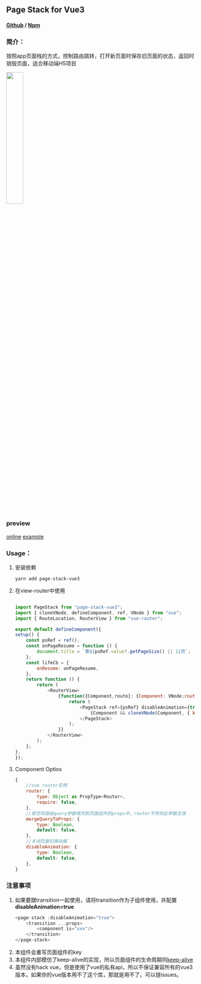 ## Page Stack for Vue3
#### [Github](https://github.com/Murphy-Tong/page-stack-vue3) / [Npm](https://www.npmjs.com/package/page-stack-vue3)

### 简介：
按照app页面栈的方式，控制路由跳转，打开新页面时保存旧页面的状态，返回时销毁页面，适合移动端H5项目

<img src="./example/demo.gif" width="30%"/>

### preview
[online](https://murphy-tong.github.io/ps/#/)
[example](./example/)

### Usage：

1.  安装依赖

    ```shell
    yarn add page-stack-vue3
    ```
2.  在view-router中使用
    ```javascript

    import PageStack from "page-stack-vue3";
    import { cloneVNode, defineComponent, ref, VNode } from "vue";
    import { RouteLocation, RouterView } from "vue-router";

    export default defineComponent({
    setup() {
        const psRef = ref();
        const onPageResume = function () {
            document.title = `第${psRef.value?.getPageSize() || 1}页`;
        };
        const lifeCb = {
            onResume: onPageResume,
        };
        return function () {
            return (
                <RouterView>
                    {function({Component,route}: {Component: VNode;route:RouteLocation}) {
                        return (
                            <PageStack ref={psRef} disableAnimation={true} lifeCycleCallback={lifeCb}>
                                {Component && cloneVNode(Component, { key: route.path })}
                            </PageStack>
                        );
                    }}
                </RouterView>
            );
        };
    },
    });


    ```
3.  Component Optios
    ```javascript
    {
        //vue router实例
        router: {
            type: Object as PropType<Router>,
            require: false,
        },
        //是否将路由query参数填充到页面组件的props中，router不传则此参数无效
        mergeQueryToProps: {
            type: Boolean,
            default: false,
        },
        //关闭页面切换动画
        disableAnimation: {
            type: Boolean,
            default: false,
        },
    }
    
    ```

### 注意事项

1.  如果要跟transition一起使用，请将transition作为子组件使用，并配置**disableAnimation=true**
    ```javascript
    <page-stack :disableAnimation="true">
        <transition ...props>
            <component is="xxx"/>
        </transition>
    </page-stack>
    ```
2.  本组件会重写页面组件的key
3.  本组件内部模仿了keep-alive的实现，所以页面组件的生命周期同[keep-alive](https://cn.vuejs.org/)
4.  虽然没有hack vue，但是使用了vue的私有api，所以不保证兼容所有的vue3版本，如果你的vue版本用不了这个库，那就是用不了。可以提issues。
   




